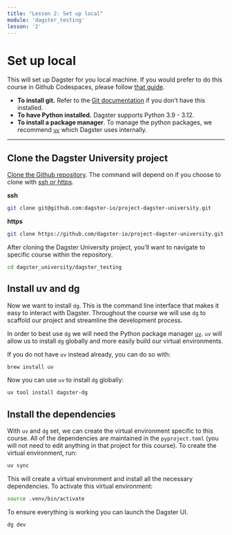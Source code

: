 ```yaml
---
title: "Lesson 2: Set up local"
module: 'dagster_testing'
lesson: '2'
---
```


# Set up local

This will set up Dagster for you local machine. If you would prefer to do this course in Github Codespaces, please follow [that guide](/dagster-testing/lesson-2/2-set-up-codespace).


- **To install git.** Refer to the [Git documentation](https://github.com/git-guides/install-git) if you don’t have this installed.
- **To have Python installed.**  Dagster supports Python 3.9 - 3.12.
- **To install a package manager**. To manage the python packages, we recommend [`uv`]((https://docs.astral.sh/uv/)) which Dagster uses internally.

---

## Clone the Dagster University project

[Clone the Github repository](https://docs.github.com/en/repositories/creating-and-managing-repositories/cloning-a-repository). The command will depend on if you choose to clone with [ssh or https](https://graphite.dev/guides/git-clone-ssh-vs-https).

**ssh**

```bash
git clone git@github.com:dagster-io/project-dagster-university.git
```

**https**

```bash
git clone https://github.com/dagster-io/project-dagster-university.git
```

After cloning the Dagster University project, you’ll want to navigate to specific course within the repository.

```bash
cd dagster_university/dagster_testing
```

## Install uv and dg

Now we want to install `dg`. This is the command line interface that makes it easy to interact with Dagster. Throughout the course we will use `dg` to scaffold our project and streamline the development process.

In order to best use `dg` we will need the Python package manager [`uv`](https://docs.astral.sh/uv/). `uv` will allow us to install `dg` globally and more easily build our virtual environments.

If you do not have `uv` instead already, you can do so with:
```bash
brew install uv
```

Now you can use `uv` to install `dg` globally:
```bash
uv tool install dagster-dg
```

## Install the dependencies

With `uv` and `dg` set, we can create the virtual environment specific to this course. All of the dependencies are maintained in the `pyproject.toml` (you will not need to edit anything in that project for this course). To create the virtual environment, run:
```bash
uv sync
```

This will create a virtual environment and install all the necessary dependencies. To activate this virtual environment:

```bash
source .venv/bin/activate
```

To ensure everything is working you can launch the Dagster UI.

```bash
dg dev
```